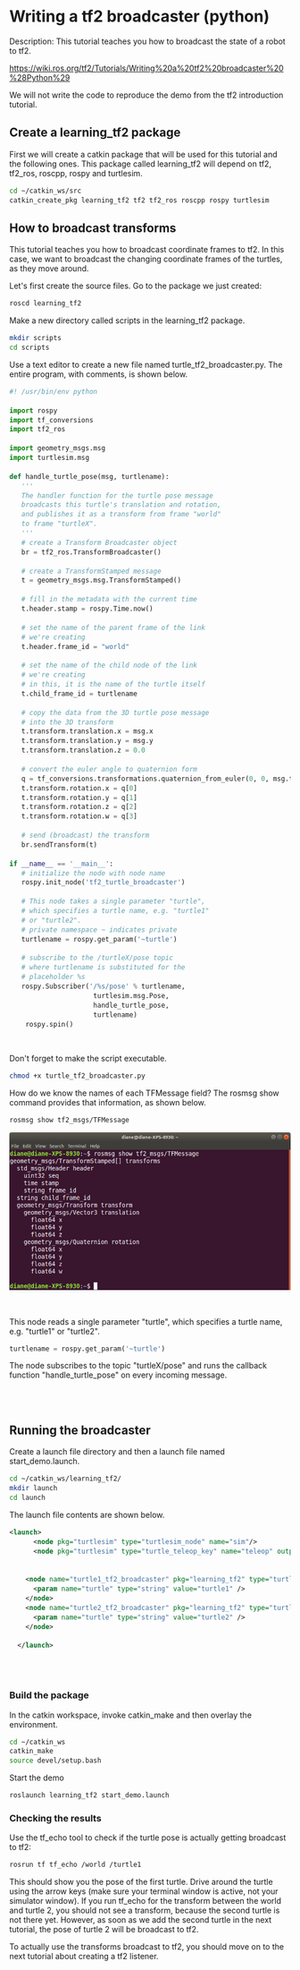 # Writing a tf2 broadcaster (python)

Description: This tutorial teaches you how to broadcast the state of a robot to tf2.

https://wiki.ros.org/tf2/Tutorials/Writing%20a%20tf2%20broadcaster%20%28Python%29

We will not write the code to reproduce the demo from the tf2 introduction tutorial.

## Create a learning_tf2 package

First we will create a catkin package that will be used for this tutorial and the following ones. This package called learning_tf2 will depend on tf2, tf2_ros, roscpp, rospy and turtlesim.

```bash
cd ~/catkin_ws/src
catkin_create_pkg learning_tf2 tf2 tf2_ros roscpp rospy turtlesim
```

## How to broadcast transforms

This tutorial teaches you how to broadcast coordinate frames to tf2. In this case, we want to broadcast the changing coordinate frames of the turtles, as they move around.

Let's first create the source files. Go to the package we just created:

```bash
roscd learning_tf2
```

Make a new directory called scripts in the learning_tf2 package.

```bash
mkdir scripts
cd scripts
```

Use a text editor to create a new file named turtle_tf2_broadcaster.py. The entire program, with comments, is shown below.


```python
#! /usr/bin/env python

import rospy
import tf_conversions
import tf2_ros

import geometry_msgs.msg 
import turtlesim.msg 

def handle_turtle_pose(msg, turtlename):
   '''
   The handler function for the turtle pose message 
   broadcasts this turtle's translation and rotation, 
   and publishes it as a transform from frame "world" 
   to frame "turtleX".
   '''
   # create a Transform Broadcaster object
   br = tf2_ros.TransformBroadcaster()
   
   # create a TransformStamped message
   t = geometry_msgs.msg.TransformStamped()

   # fill in the metadata with the current time
   t.header.stamp = rospy.Time.now()

   # set the name of the parent frame of the link 
   # we're creating
   t.header.frame_id = "world"

   # set the name of the child node of the link
   # we're creating
   # in this, it is the name of the turtle itself
   t.child_frame_id = turtlename

   # copy the data from the 3D turtle pose message
   # into the 3D transform
   t.transform.translation.x = msg.x
   t.transform.translation.y = msg.y
   t.transform.translation.z = 0.0

   # convert the euler angle to quaternion form
   q = tf_conversions.transformations.quaternion_from_euler(0, 0, msg.theta)
   t.transform.rotation.x = q[0]
   t.transform.rotation.y = q[1]
   t.transform.rotation.z = q[2]
   t.transform.rotation.w = q[3]

   # send (broadcast) the transform
   br.sendTransform(t)

if __name__ == '__main__':
   # initialize the node with node name
   rospy.init_node('tf2_turtle_broadcaster')

   # This node takes a single parameter "turtle",
   # which specifies a turtle name, e.g. "turtle1" 
   # or "turtle2".
   # private namespace ~ indicates private
   turtlename = rospy.get_param('~turtle')

   # subscribe to the /turtleX/pose topic
   # where turtlename is substituted for the
   # placeholder %s
   rospy.Subscriber('/%s/pose' % turtlename,
                     turtlesim.msg.Pose,
                     handle_turtle_pose,
                     turtlename)
    rospy.spin()
```

</br>

Don't forget to make the script executable.
```bash
chmod +x turtle_tf2_broadcaster.py
```


How do we know the names of each TFMessage field? The rosmsg show command provides that information, as shown below.

```bash
rosmsg show tf2_msgs/TFMessage 
```

![tfmessage](./images/tfmessage.png)

</br>



This node reads a single parameter "turtle", which specifies a turtle name, e.g. "turtle1" or "turtle2".

```python
turtlename = rospy.get_param('~turtle')
```

The node subscribes to the topic "turtleX/pose" and runs the callback function "handle_turtle_pose" on every incoming message.

</br></br>

## Running the broadcaster

Create a launch file directory and then a launch file named start_demo.launch.

```bash
cd ~/catkin_ws/learning_tf2/
mkdir launch
cd launch
```

The launch file contents are shown below.

```xml
<launch>
      <node pkg="turtlesim" type="turtlesim_node" name="sim"/>
      <node pkg="turtlesim" type="turtle_teleop_key" name="teleop" output="screen"/>


    <node name="turtle1_tf2_broadcaster" pkg="learning_tf2" type="turtle_tf2_broadcaster.py" respawn="false" output="screen" >
      <param name="turtle" type="string" value="turtle1" />
    </node>
    <node name="turtle2_tf2_broadcaster" pkg="learning_tf2" type="turtle_tf2_broadcaster.py" respawn="false" output="screen" >
      <param name="turtle" type="string" value="turtle2" /> 
    </node>

  </launch>
```

</br></br>

### Build the package

In the catkin workspace, invoke catkin_make and then overlay the environment.

```bash
cd ~/catkin_ws
catkin_make
source devel/setup.bash
```

Start the demo

```bash
roslaunch learning_tf2 start_demo.launch
```

### Checking the results

Use the tf_echo tool to check if the turtle pose is actually getting broadcast to tf2:

```bash
rosrun tf tf_echo /world /turtle1
```

This should show you the pose of the first turtle. Drive around the turtle using the arrow keys (make sure your terminal window is active, not your simulator window). If you run tf_echo for the transform between the world and turtle 2, you should not see a transform, because the second turtle is not there yet. However, as soon as we add the second turtle in the next tutorial, the pose of turtle 2 will be broadcast to tf2.

To actually use the transforms broadcast to tf2, you should move on to the next tutorial about creating a tf2 listener.